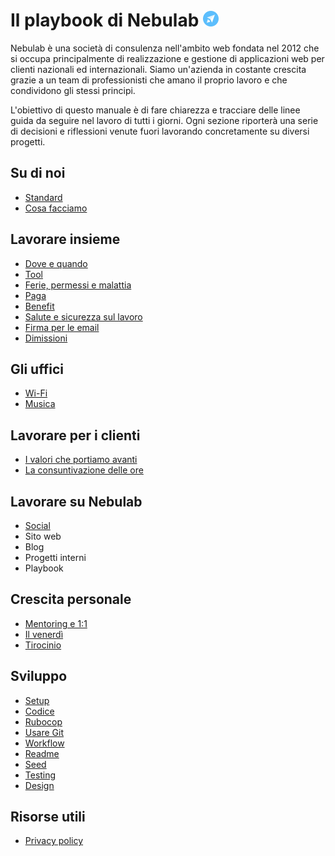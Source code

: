 # Il playbook di Nebulab <img src="https://github.com/nebulab/playbook/blob/master/logo.png" alt="Nebulab logo" width="25" height="25">

Nebulab è una società di consulenza nell'ambito web fondata nel 2012 che si occupa principalmente di 
realizzazione e gestione di applicazioni web per clienti nazionali ed internazionali. Siamo 
un'azienda in costante crescita grazie a un team di professionisti che amano il proprio lavoro e che 
condividono gli stessi principi.

L'obiettivo di questo manuale è di fare chiarezza e tracciare delle linee guida da seguire nel 
lavoro di tutti i giorni. Ogni sezione riporterà una serie di decisioni e riflessioni venute fuori 
lavorando concretamente su diversi progetti.

## Su di noi

- [Standard](https://github.com/nebulab/playbook/blob/master/su-di-noi/standard.md)
- [Cosa facciamo](https://github.com/nebulab/playbook/blob/master/su-di-noi/cosa-facciamo.md)

## Lavorare insieme

- [Dove e quando](https://github.com/nebulab/playbook/blob/master/lavorare-insieme/dove-e-quando.md)
- [Tool](https://github.com/nebulab/playbook/blob/master/lavorare-insieme/tool.md)
- [Ferie, permessi e malattia](https://github.com/nebulab/playbook/blob/master/lavorare-insieme/ferie-permessi-malattia.md)
- [Paga](https://github.com/nebulab/playbook/blob/master/lavorare-insieme/paga.md)
- [Benefit](https://github.com/nebulab/playbook/blob/master/lavorare-insieme/benefit.md)
- [Salute e sicurezza sul lavoro](https://github.com/nebulab/playbook/blob/master/lavorare-insieme/salute-e-sicurezza.md)
- [Firma per le email](https://github.com/nebulab/playbook/blob/master/lavorare-insieme/firma-email.md)
- [Dimissioni](https://github.com/nebulab/playbook/blob/master/lavorare-insieme/dimissioni.md)

## Gli uffici

- [Wi-Fi](https://github.com/nebulab/playbook/blob/master/gli-uffici/wifi.md)
- [Musica](https://github.com/nebulab/playbook/blob/master/gli-uffici/musica.md)

## Lavorare per i clienti

- [I valori che portiamo avanti](https://github.com/nebulab/playbook/blob/master/lavorare-per-i-clienti/valori.md)
- [La consuntivazione delle ore](https://github.com/nebulab/playbook/blob/master/lavorare-per-i-clienti/consuntivazione.md)

## Lavorare su Nebulab

- [Social](https://github.com/nebulab/playbook/blob/master/lavorare-su-nebulab/social.md)
- Sito web
- Blog
- Progetti interni
- Playbook

## Crescita personale

- [Mentoring e 1:1](https://github.com/nebulab/playbook/blob/master/crescita-personale/mentoring-e-1-1.md)
- [Il venerdì](https://github.com/nebulab/playbook/blob/master/crescita-personale/venerdi.md)
- [Tirocinio](https://github.com/nebulab/playbook/blob/master/crescita-personale/tirocinio.md)

## Sviluppo

- [Setup](https://github.com/nebulab/playbook/blob/master/sviluppo/setup.md)
- [Codice](https://github.com/nebulab/playbook/blob/master/sviluppo/codice.md)
- [Rubocop](https://github.com/nebulab/playbook/blob/master/sviluppo/rubocop.md)
- [Usare Git](https://github.com/nebulab/playbook/blob/master/sviluppo/usare-git.md)
- [Workflow](https://github.com/nebulab/playbook/blob/master/sviluppo/workflow.md)
- [Readme](https://github.com/nebulab/playbook/blob/master/sviluppo/readme.md)
- [Seed](https://github.com/nebulab/playbook/blob/master/sviluppo/seed.md)
- [Testing](https://github.com/nebulab/playbook/blob/master/sviluppo/testing.md)
- [Design](https://github.com/nebulab/playbook/blob/master/sviluppo/design.md)

## Risorse utili

- [Privacy policy](https://github.com/nebulab/playbook/blob/master/risorse/privacy-policy.md)
